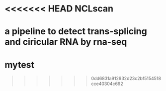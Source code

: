 <<<<<<< HEAD
NCLscan
=======

a pipeline to detect trans-splicing and ciricular RNA by rna-seq
=======
mytest
======
>>>>>>> 0dd6831a912932d23c2bf5154518cce40304c692
